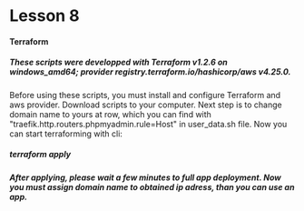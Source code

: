# Lesson 8

#### Terraform
##### These scripts were developped with Terraform v1.2.6 on windows_amd64; provider registry.terraform.io/hashicorp/aws v4.25.0. 
Before using these scripts, you must install and configure Terraform and aws provider. Download scripts to your computer. Next step is to change domain name to yours at row, which you can find with "traefik.http.routers.phpmyadmin.rule=Host" in user_data.sh file. Now you can start terraforming with cli:
##### terraform apply
##### After applying, please wait a few minutes to full app deployment. Now you must assign domain name to obtained ip adress, than you can use an app.
